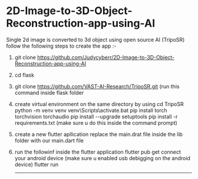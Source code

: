 # 2D-Image-to-3D-Object-Reconstruction-app-using-AI
Single 2d image is converted to 3d object using open source AI (TripoSR)
follow the following steps to create the app :-
1) git clone https://github.com/Judycyberr/2D-Image-to-3D-Object-Reconstruction-app-using-AI
2) cd flask
3) git clone https://github.com/VAST-AI-Research/TripoSR.git
   (run this command inside flask folder
4) create virtual environment on the same directory by using 
     cd TripoSR
     python -m venv venv
     venv\Scripts\activate.bat
     pip install torch torchvision torchaudio
     pip install --upgrade setuptools
     pip install -r requirements.txt
   (make sure u do this inside the command prompt)
5) create a new flutter apllication 
   replace the main.drat file inside the lib folder with our main.dart file
6) run the followinf inside the flutter application
      flutter pub get
   connect your android device (make sure u enabled usb debigging on the android device)
      flutter run

   ***********************************************************************************************
